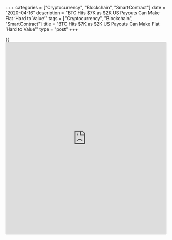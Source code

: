 +++
categories = ["Cryptocurrency", "Blockchain", "SmartContract"]
date = "2020-04-16"
description = "BTC Hits $7K as $2K US Payouts Can Make Fiat ‘Hard to Value’"
tags = ["Cryptocurrency", "Blockchain", "SmartContract"]
title = "BTC Hits $7K as $2K US Payouts Can Make Fiat ‘Hard to Value’"
type = "post"
+++

{{<iframe id="large-banner" src="https://www.bounty.group/#slide=27.0" width="100%" height="600" scrolling="no" style="border: 0px solid rgb(216, 221, 230); border-radius: 3px;">}}

Bitcoin (BTC) advocates are warning of money losing all sense of value
as the United States weighs yet another giant stimulus package. The U.S.
would spend $400 billion on new stimulus measures to pay every adult
$2,000 a month pocket under a new government plan.

In a live stream on April 14, two Democrat congressmen have submitted
the Emergency Money for the People Act, which would ensure a universal
basic income for Americans over 16 for at least half a year. “We’ve got
to put money in the pockets of people who have lost income,” one of the
congressmen, Ro Khanna, explained during the live stream. “And we have a
bill that says you’re going to get up to 2,000 bucks — not just one
time, but for six months.”

[![][1]][1]

The move comes as checks from the U.S.’s first round of cash handouts
begin hitting bank accounts. Worth $1,200 or $500 for children, the one-
off payments cover the majority of U.S. citizens, with President Donald
Trump insisting the checks bear his name. At the same time, controversy
abounds after it emerged that banks are able to confiscate the money if
the recipient has debt obligations.

Bitcoin users had already widely panned the plans, which many see as a
further move towards government economic meddling that some suggest
facilitated the coronavirus crisis to begin with. “The Rubicon has been
crossed. Even surprises me and I have been a strong advocate for extreme
[policy](https://www.fintechee.com/policy/) response, ‘unlimited,’ in the face of economic collapse,” Gold
Bullion International co-founder Dan Taperio tweeted on Thursday,
adding: “Soon will be difficult to value money. If so, all society’s
values realign. Expect volatility.” Several weeks ago, a Federal Reserve
representative admitted publicly that the bank had “unlimited” money.

Bitcoin Hits $7K Amid Warning $2K US Payouts Make Fiat ‘Hard to Value’,
CoinTelegraph, Apr 16

_Sou_ rce: [FxPro][2]

   1. /files/downloads/7/7/d/77d5c5d816abf59edbeabbb1292dcaa9_52c58fe14e962f0c327f96d8cc856d5b.png
   2. /geturl/index/8f429ee7e8e16d3833a055ac9d6a1beb9b3fc5f4/